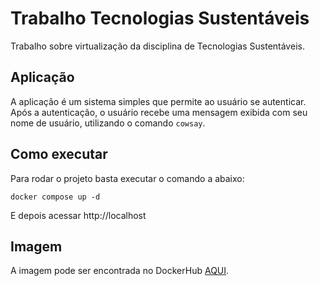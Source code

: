 # Trabalho Tecnologias Sustentáveis

Trabalho sobre virtualização da disciplina de Tecnologias Sustentáveis.

## Aplicação

A aplicação é um sistema simples que permite ao usuário se autenticar. Após a autenticação, o usuário recebe uma mensagem exibida com seu nome de usuário, utilizando o comando `cowsay`.

## Como executar

Para rodar o projeto basta executar o comando a abaixo:

`docker compose up -d`

E depois acessar http://localhost

## Imagem

A imagem pode ser encontrada no DockerHub [AQUI](https://hub.docker.com/r/luizfelipe678/trabluizfelipe).
